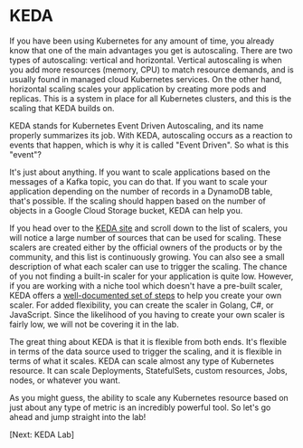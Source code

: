 # KEDA

If you have been using Kubernetes for any amount of time, you already know that one of the main advantages you get is autoscaling. There are two types of autoscaling: vertical and horizontal. Vertical autoscaling is when you add more resources (memory, CPU) to match resource demands, and is usually found in managed cloud Kubernetes services. On the other hand, horizontal scaling scales your application by creating more pods and replicas. This is a system in place for all Kubernetes clusters, and this is the scaling that KEDA builds on.

KEDA stands for Kubernetes Event Driven Autoscaling, and its name properly summarizes its job. With KEDA, autoscaling occurs as a reaction to events that happen, which is why it is called "Event Driven". So what is this "event"?

It's just about anything. If you want to scale applications based on the messages of a Kafka topic, you can do that. If you want to scale your application depending on the number of records in a DynamoDB table, that's possible. If the scaling should happen based on the number of objects in a Google Cloud Storage bucket, KEDA can help you.

If you head over to the [KEDA site](https://keda.sh) and scroll down to the list of scalers, you will notice a large number of sources that can be used for scaling. These scalers are created either by the official owners of the products or by the community, and this list is continuously growing. You can also see a small description of what each scaler can use to trigger the scaling. The chance of you not finding a built-in scaler for your application is quite low. However, if you are working with a niche tool which doesn't have a pre-built scaler, KEDA offers a [well-documented set of steps](https://keda.sh/docs/2.0/concepts/external-scalers/) to help you create your own scaler. For added flexibility, you can create the scaler in Golang, C#, or JavaScript. Since the likelihood of you having to create your own scaler is fairly low, we will not be covering it in the lab.

The great thing about KEDA is that it is flexible from both ends. It's flexible in terms of the data source used to trigger the scaling, and it is flexible in terms of what it scales. KEDA can scale almost any type of Kubernetes resource. It can scale Deployments, StatefulSets, custom resources, Jobs, nodes, or whatever you want.

As you might guess, the ability to scale any Kubernetes resource based on just about any type of metric is an incredibly powerful tool. So let's go ahead and jump straight into the lab!

[Next: KEDA Lab]